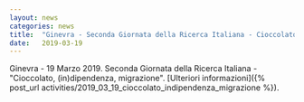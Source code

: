 ```yaml
---
layout: news
categories: news
title:  "Ginevra - Seconda Giornata della Ricerca Italiana - Cioccolato, (in)dipendenza, migrazione"
date:   2019-03-19
---
```


Ginevra - 19 Marzo 2019. Seconda Giornata della Ricerca Italiana - "Cioccolato, (in)dipendenza, migrazione". [Ulteriori informazioni]({% post_url activities/2019_03_19_cioccolato_indipendenza_migrazione %}).

